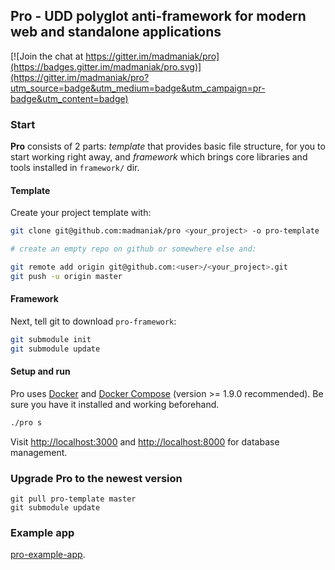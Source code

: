 ## Pro - UDD polyglot anti-framework for modern web and standalone applications

[![Join the chat at https://gitter.im/madmaniak/pro](https://badges.gitter.im/madmaniak/pro.svg)](https://gitter.im/madmaniak/pro?utm_source=badge&utm_medium=badge&utm_campaign=pr-badge&utm_content=badge)

### Start

**Pro** consists of 2 parts: _template_ that provides basic file structure, for you to start working right away, and _framework_ which brings core libraries and tools installed in `framework/` dir.

#### Template
Create your project template with:

```sh
git clone git@github.com:madmaniak/pro <your_project> -o pro-template

# create an empty repo on github or somewhere else and:

git remote add origin git@github.com:<user>/<your_project>.git
git push -u origin master
```

#### Framework
Next, tell git to download `pro-framework`:

```sh
git submodule init
git submodule update
```

#### Setup and run

Pro uses [Docker](https://www.docker.com/) and [Docker Compose](https://docs.docker.com/compose/install) (version >= 1.9.0 recommended). Be sure you have it installed and working beforehand.

```sh
./pro s
```

Visit [http://localhost:3000](http://localhost:3000)
and
[http://localhost:8000](http://localhost:8000) for database management.

### Upgrade Pro to the newest version

```
git pull pro-template master
git submodule update
```

### Example app ###

[pro-example-app](https://github.com/madmaniak/pro-example-app).
